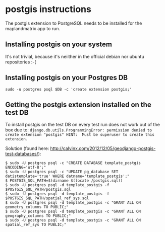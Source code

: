 # postgis instructions

The postgis extension to PostgreSQL needs to be installed for the maplandmatrix app to run.

## Installing postgis on your system
It's not trivial, because it's neiither in the official debian nor ubuntu repositories :-(

**<insert instructions to install postgis on the system here.>**

## Installing postgis on your Postgres DB
```
sudo -u postgres psql $DB -c 'create extension postgis;'
```

## Getting the postgis extension installed on the test DB

To install postgis on the test DB on every test run does not work out of the box due to:
`django.db.utils.ProgrammingError: permission denied to create extension "postgis"
HINT:  Must be superuser to create this extension.`

Solution (found here: http://calvinx.com/2012/12/05/geodjango-postgis-test-databases/):
```
$ sudo -U postgres psql -c "CREATE DATABASE template_postgis ENCODING='utf-8';"
$ sudo -U postgres psql -c "UPDATE pg_database SET datistemplate='true' WHERE datname='template_postgis';"
$ POSTGIS_SQL_PATH=$(dirname $(locate /postgis.sql))
$ sudo -U postgres psql -d template_postgis -f $POSTGIS_SQL_PATH/postgis.sql
$ sudo -U postgres psql -d template_postgis -f $POSTGIS_SQL_PATH/spatial_ref_sys.sql
$ sudo -U postgres psql -d template_postgis -c "GRANT ALL ON geometry_columns TO PUBLIC;"
$ sudo -U postgres psql -d template_postgis -c "GRANT ALL ON geography_columns TO PUBLIC;"
$ sudo -U postgres psql -d template_postgis -c "GRANT ALL ON spatial_ref_sys TO PUBLIC;"
```